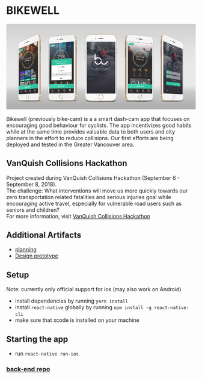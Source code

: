 # BIKEWELL

![alt text](/bikewell-Vertical-phones.jpg?raw=true "BikeWell")

Bikewell (previously bike-cam) is a a smart dash-cam app that focuses on encouraging good behaviour for cyclists. The app incentivizes good habits while at the same time provides valuable data to both users and city planners in the effort to reduce collisions. Our first efforts are being deployed and tested in the Greater Vancouver area.

## VanQuish Collisions Hackathon

Project created during VanQuish Collisions Hackathon (September 6 - September 8, 2018).  
The challenge: What interventions will move us more quickly towards our zero transportation related fatalities and serious injuries goal while encouraging active travel, especially for vulnerable road users such as seniors and children?  
For more information, visit [VanQuish Collisions Hackathon](https://vancouver.ca/streets-transportation/vanquish-collisions-hackathon.aspx)

## Additional Artifacts

* [planning](https://drive.google.com/drive/folders/1TDqnBpJOCtf-AF4dPaQhjDjzbMjwIjec)
* [Design prototype](https://projects.invisionapp.com/share/SWNYC256GD5#/screens/318865297_Screen_2)

## Setup

Note: currently only official support for ios (may also work on Android)

* install dependencies by running `yarn install`
* install `react-native` globally by running `npm install -g react-native-cli`
* make sure that xcode is installed on your machine

## Starting the app

* run `react-native run-ios`

### [back-end repo](https://github.com/DimaMukhin/bike-cam-backend)
